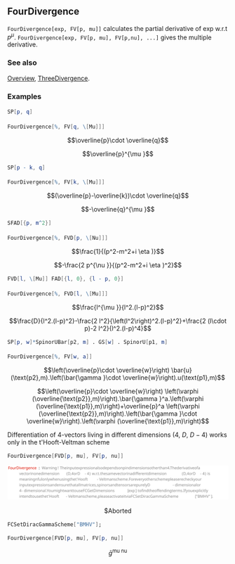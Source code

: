 ## FourDivergence

`FourDivergence[exp, FV[p, mu]]` calculates the partial derivative of exp w.r.t $p^{\mu }$. `FourDivergence[exp, FV[p, mu], FV[p,nu], ...]` gives the multiple derivative.

### See also

[Overview](Extra/FeynCalc.md), [ThreeDivergence](ThreeDivergence.md).

### Examples

```mathematica
SP[p, q] 
 
FourDivergence[%, FV[q, \[Mu]]]
```

$$\overline{p}\cdot \overline{q}$$

$$\overline{p}^{\mu }$$

```mathematica
SP[p - k, q] 
 
FourDivergence[%, FV[k, \[Mu]]]
```

$$(\overline{p}-\overline{k})\cdot \overline{q}$$

$$-\overline{q}^{\mu }$$

```mathematica
SFAD[{p, m^2}] 
 
FourDivergence[%, FVD[p, \[Nu]]]
```

$$\frac{1}{(p^2-m^2+i \eta )}$$

$$-\frac{2 p^{\nu }}{(p^2-m^2+i \eta )^2}$$

```mathematica
FVD[l, \[Mu]] FAD[{l, 0}, {l - p, 0}] 
 
FourDivergence[%, FVD[l, \[Mu]]]
```

$$\frac{l^{\mu }}{l^2.(l-p)^2}$$

$$\frac{D}{l^2.(l-p)^2}-\frac{2 l^2}{\left(l^2\right)^2.(l-p)^2}+\frac{2 (l\cdot p)-2 l^2}{l^2.(l-p)^4}$$

```mathematica
SP[p, w]*SpinorUBar[p2, m] . GS[w] . SpinorU[p1, m] 
 
FourDivergence[%, FV[w, a]]
```

$$\left(\overline{p}\cdot \overline{w}\right) \bar{u}(\text{p2},m).\left(\bar{\gamma }\cdot \overline{w}\right).u(\text{p1},m)$$

$$\left(\overline{p}\cdot \overline{w}\right) \left(\varphi (\overline{\text{p2}},m)\right).\bar{\gamma }^a.\left(\varphi (\overline{\text{p1}},m)\right)+\overline{p}^a \left(\varphi (\overline{\text{p2}},m)\right).\left(\bar{\gamma }\cdot \overline{w}\right).\left(\varphi (\overline{\text{p1}},m)\right)$$

Differentiation of $4$-vectors living  in different dimensions ($4$, $D$, $D-4$) works only in the t'Hooft-Veltman scheme

```mathematica
FourDivergence[FVD[p, mu], FV[p, nu]]
```

![0n13hj2mmcy3r](img/0n13hj2mmcy3r.svg)

$$\text{\$Aborted}$$

```mathematica
FCSetDiracGammaScheme["BMHV"];
```

```mathematica
FourDivergence[FVD[p, mu], FV[p, nu]]
```

$$\bar{g}^{\text{mu}\;\text{nu}}$$